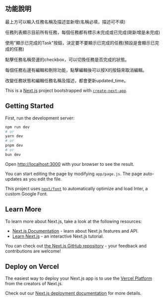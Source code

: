 ## 功能說明

最上方可以輸入任務名稱及描述並新增(名稱必填，描述可不填)

任務列表顯示目前所有任務，每個任務都有標示未完成或已完成(剛新增是未完成)

使用"顯示已完成的Task"按鈕，決定要不要顯示已完成的任務(預設是會顯示已完成的任務)

點擊任務名稱旁邊的checkbox，可以切換任務是否完成的狀態。

每個任務右邊有編輯和刪除功能，點擊編輯後可以按X的按鈕來取消編輯。

改變任務狀態和編輯任務名稱及描述，都會更新updated_time。




This is a [Next.js](https://nextjs.org/) project bootstrapped with [`create-next-app`](https://github.com/vercel/next.js/tree/canary/packages/create-next-app).

## Getting Started

First, run the development server:

```bash
npm run dev
# or
yarn dev
# or
pnpm dev
# or
bun dev
```

Open [http://localhost:3000](http://localhost:3000) with your browser to see the result.

You can start editing the page by modifying `app/page.js`. The page auto-updates as you edit the file.

This project uses [`next/font`](https://nextjs.org/docs/basic-features/font-optimization) to automatically optimize and load Inter, a custom Google Font.

## Learn More

To learn more about Next.js, take a look at the following resources:

- [Next.js Documentation](https://nextjs.org/docs) - learn about Next.js features and API.
- [Learn Next.js](https://nextjs.org/learn) - an interactive Next.js tutorial.

You can check out [the Next.js GitHub repository](https://github.com/vercel/next.js/) - your feedback and contributions are welcome!

## Deploy on Vercel

The easiest way to deploy your Next.js app is to use the [Vercel Platform](https://vercel.com/new?utm_medium=default-template&filter=next.js&utm_source=create-next-app&utm_campaign=create-next-app-readme) from the creators of Next.js.

Check out our [Next.js deployment documentation](https://nextjs.org/docs/deployment) for more details.
